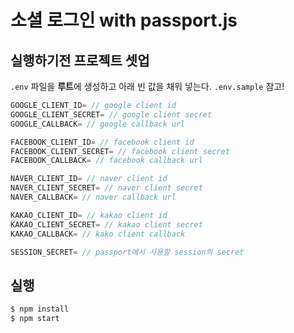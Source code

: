 # 소셜 로그인 with passport.js

## 실행하기전 프로젝트 셋업

`.env` 파일을 **루트**에 생성하고 아래 빈 값을 채워 넣는다. `.env.sample` 참고!

```js
GOOGLE_CLIENT_ID= // google client id
GOOGLE_CLIENT_SECRET= // google client secret
GOOGLE_CALLBACK= // google callback url

FACEBOOK_CLIENT_ID= // facebook client id
FACEBOOK_CLIENT_SECRET= // facebook client secret
FACEBOOK_CALLBACK= // facebook callback url

NAVER_CLIENT_ID= // naver client id
NAVER_CLIENT_SECRET= // naver client secret
NAVER_CALLBACK= // naver callback url

KAKAO_CLIENT_ID= // kakao client id
KAKAO_CLIENT_SECRET= // kakao client secret
KAKAO_CALLBACK= // kako client callback

SESSION_SECRET= // passport에서 사용할 session의 secret
```

## 실행

```bash
$ npm install
$ npm start
```
